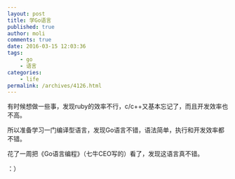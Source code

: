 ```yaml
---
layout: post
title: 学Go语言
published: true
author: moli
comments: true
date: 2016-03-15 12:03:36
tags:
    - go
    - 语言
categories:
    - life
permalink: /archives/4126.html
---
```

有时候想做一些事，发现ruby的效率不行，c/c++又基本忘记了，而且开发效率也不高。

所以准备学习一门编译型语言，发现Go语言不错，语法简单，执行和开发效率都不错。

花了一周把《Go语言编程》（七牛CEO写的）看了，发现这语言真不错。

：）